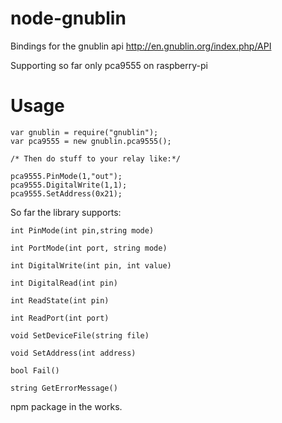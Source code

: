 node-gnublin
============

Bindings for the gnublin api http://en.gnublin.org/index.php/API

Supporting so far only pca9555 on raspberry-pi

Usage
====

```
var gnublin = require("gnublin");
var pca9555 = new gnublin.pca9555();

/* Then do stuff to your relay like:*/

pca9555.PinMode(1,"out");
pca9555.DigitalWrite(1,1);
pca9555.SetAddress(0x21);

```

So far the library supports:

`int PinMode(int pin,string mode)`

`int PortMode(int port, string mode)`

`int DigitalWrite(int pin, int value)`

`int DigitalRead(int pin)`

`int ReadState(int pin)`

`int ReadPort(int port)`

`void SetDeviceFile(string file)`

`void SetAddress(int address)`

`bool Fail()`

`string GetErrorMessage()`

npm package in the works.